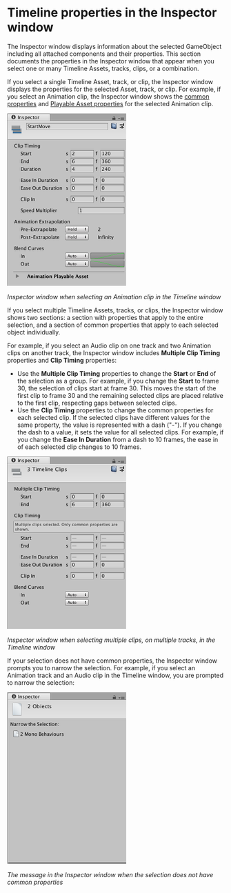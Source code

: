 # Timeline properties in the Inspector window

The Inspector window displays information about the selected GameObject including all attached components and their
properties. This section documents the properties in the Inspector window that appear when you select one or many
Timeline Assets, tracks, clips, or a combination.

If you select a single Timeline Asset, track, or clip, the Inspector window displays the properties for the selected
Asset, track, or clip. For example, if you select an Animation clip, the Inspector window shows
the [common properties](insp_clp_anim_com.md) and [Playable Asset properties](insp_clp_anim_plyb.md) for the selected
Animation clip.

![Inspector window when selecting an Animation clip in the Timeline window](images/timeline_inspector_animation_clip_common.png)

_Inspector window when selecting an Animation clip in the Timeline window_

If you select multiple Timeline Assets, tracks, or clips, the Inspector window shows two sections: a section with
properties that apply to the entire selection, and a section of common properties that apply to each selected object
individually.

For example, if you select an Audio clip on one track and two Animation clips on another track, the Inspector window
includes **Multiple Clip Timing** properties and **Clip Timing** properties:

* Use the **Multiple Clip Timing** properties to change the **Start** or **End** of the selection as a group. For
  example, if you change the **Start** to frame 30, the selection of clips start at frame 30. This moves the start of
  the first clip to frame 30 and the remaining selected clips are placed relative to the first clip, respecting gaps
  between selected clips.
* Use the **Clip Timing** properties to change the common properties for each selected clip. If the selected clips have
  different values for the same property, the value is represented with a dash ("-"). If you change the dash to a value,
  it sets the value for all selected clips. For example, if you change the **Ease In Duration** from a dash to 10
  frames, the ease in of each selected clip changes to 10 frames.

![Inspector window when selecting multiple clips, on multiple tracks, in the Timeline window](images/timeline_inspector_multiple_selection.png)

_Inspector window when selecting multiple clips, on multiple tracks, in the Timeline window_

If your selection does not have common properties, the Inspector window prompts you to narrow the selection. For
example, if you select an Animation track and an Audio clip in the Timeline window, you are prompted to narrow the
selection:

![The message in the Inspector window when the selection does not have common properties](images/timeline_inspector_narrow_selection.png)

_The message in the Inspector window when the selection does not have common properties_

